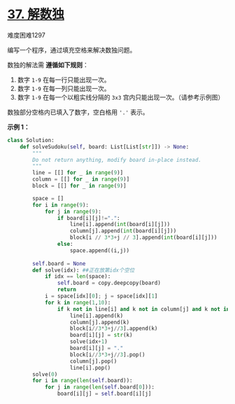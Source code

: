 # [37. 解数独](https://leetcode.cn/problems/sudoku-solver/)

难度困难1297

编写一个程序，通过填充空格来解决数独问题。

数独的解法需 **遵循如下规则**：

1. 数字 `1-9` 在每一行只能出现一次。
2. 数字 `1-9` 在每一列只能出现一次。
3. 数字 `1-9` 在每一个以粗实线分隔的 `3x3` 宫内只能出现一次。（请参考示例图）

数独部分空格内已填入了数字，空白格用 `'.'` 表示。

 

**示例 1：**



```python
class Solution:
    def solveSudoku(self, board: List[List[str]]) -> None:
        """
        Do not return anything, modify board in-place instead.
        """
        line = [[] for _ in range(9)]
        column = [[] for _ in range(9)]
        block = [[] for _ in range(9)]

        space = []
        for i in range(9):
            for j in range(9):
                if board[i][j]!=".":
                    line[i].append(int(board[i][j]))
                    column[j].append(int(board[i][j]))
                    block[i // 3*3+j // 3].append(int(board[i][j]))
                else:
                    space.append((i,j))
        
        self.board = None
        def solve(idx): ##正在放第idx个空位
            if idx == len(space):
                self.board = copy.deepcopy(board)
                return 
            i = space[idx][0]; j = space[idx][1]
            for k in range(1,10):
                if k not in line[i] and k not in column[j] and k not in block[i//3*3+j//3]:
                    line[i].append(k)
                    column[j].append(k)
                    block[i//3*3+j//3].append(k)
                    board[i][j] = str(k)
                    solve(idx+1)
                    board[i][j] = "."
                    block[i//3*3+j//3].pop()
                    column[j].pop()
                    line[i].pop()
        solve(0)
        for i in range(len(self.board)):
            for j in range(len(self.board[0])):
                board[i][j] = self.board[i][j]

```

